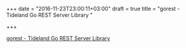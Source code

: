 +++
date = "2016-11-23T23:00:11+03:00"
draft = true
title = "gorest - Tideland Go REST Server Library "

+++

<p><a href="https://t.co/AVXgVJPb93">gorest - Tideland Go REST Server Library </a></p>
